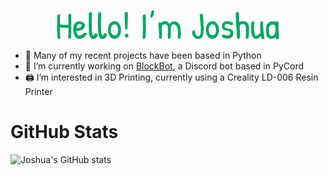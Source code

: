 <p align="center"><img alt="Hello, I'm Joshua." src="./images/Introduction.png"/></p>

- 🐍 Many of my recent projects have been based in Python
- 🔭 I’m currently working on [BlockBot](https://github.com/Joshua-Burt/BlockBot), a Discord bot based in PyCord
- 🖨 I’m interested in 3D Printing, currently using a Creality LD-006 Resin Printer

# GitHub Stats
![Joshua's GitHub stats](https://github-readme-stats.vercel.app/api/top-langs/?username=Joshua-Burt&theme=aura_dark&hide_border=false&include_all_commits=true&count_private=true&layout=compact&exclude_repo=Space-Pirate,BrightLights,JoshuaBurt-dev)


<!--
**Joshua-Burt/Joshua-Burt** is a ✨ _special_ ✨ repository because its `README.md` (this file) appears on your GitHub profile.

Here are some ideas to get you started:


- 👯 I’m looking to collaborate on ...
- 🤔 I’m looking for help with ...
- 💬 Ask me about ...
- 📫 How to reach me: ...
- 😄 Pronouns: ...
- ⚡ Fun fact: ...
-->
